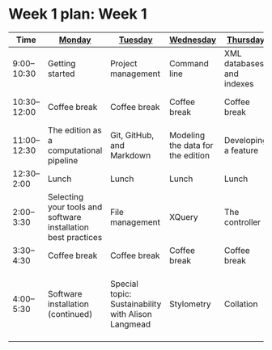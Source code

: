 # Week 1 plan: Week 1

Time | [Monday](week_1_day_1_plan.md) |[Tuesday](week_1_day_2_plan.md) |[Wednesday](week_1_day_3_plan.md) |[Thursday](week_1_day_4_plan.md) |[Friday](week_1_day_5_plan.md) |
---- | ---- | ---- | ---- | ---- | ----
9:00–10:30 |  Getting started | Project management | Command line | XML databases and indexes | ODDs and collaborative encoding 
10:30–12:00 |  Coffee break | Coffee break | Coffee break | Coffee break | Using GitHub for project management 
11:00–12:30 |  The edition as a computational pipeline | Git, GitHub, and Markdown | Modeling the data for the edition | Developing a feature |       
12:30–2:00 |  Lunch | Lunch | Lunch | Lunch | Lunch 
2:00–3:30 |  Selecting your tools and software installation best practices | File management | XQuery | The controller | Search functionality 
3:30–4:30 |  Coffee break | Coffee break | Coffee break | Coffee break | Coffee break Coffee break 
4:00–5:30 |  Software installation (continued) | Special topic: Sustainability with Alison Langmead | Stylometry | Collation | International Image Interoperability Framework (IIIF) and Linked Open Data (LOD) 
